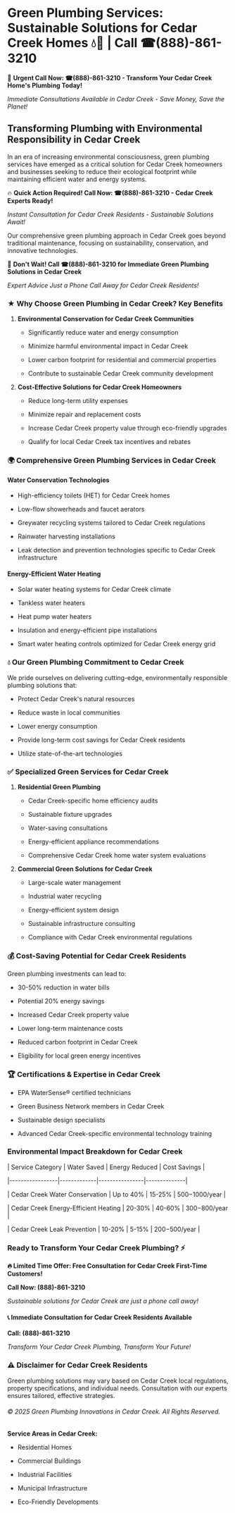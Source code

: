 # Green Plumbing Services: Sustainable Solutions for Cedar Creek Homes 💧🌿 | Call ☎(888)-861-3210

🚨 **Urgent Call Now: ☎(888)-861-3210 - Transform Your Cedar Creek Home's Plumbing Today!**
*Immediate Consultations Available in Cedar Creek - Save Money, Save the Planet!*

## Transforming Plumbing with Environmental Responsibility in Cedar Creek

In an era of increasing environmental consciousness, green plumbing services have emerged as a critical solution for Cedar Creek homeowners and businesses seeking to reduce their ecological footprint while maintaining efficient water and energy systems. 

🔥 **Quick Action Required! Call Now: ☎(888)-861-3210 - Cedar Creek Experts Ready!**
*Instant Consultation for Cedar Creek Residents - Sustainable Solutions Await!*

Our comprehensive green plumbing approach in Cedar Creek goes beyond traditional maintenance, focusing on sustainability, conservation, and innovative technologies.

🚨 **Don't Wait! Call ☎(888)-861-3210 for Immediate Green Plumbing Solutions in Cedar Creek**
*Expert Advice Just a Phone Call Away for Cedar Creek Residents!*

### ★ Why Choose Green Plumbing in Cedar Creek? Key Benefits

1. **Environmental Conservation for Cedar Creek Communities** 
   - Significantly reduce water and energy consumption
   - Minimize harmful environmental impact in Cedar Creek
   - Lower carbon footprint for residential and commercial properties
   - Contribute to sustainable Cedar Creek community development

2. **Cost-Effective Solutions for Cedar Creek Homeowners** 
   - Reduce long-term utility expenses
   - Minimize repair and replacement costs
   - Increase Cedar Creek property value through eco-friendly upgrades
   - Qualify for local Cedar Creek tax incentives and rebates

### 🌍 Comprehensive Green Plumbing Services in Cedar Creek

#### Water Conservation Technologies
- High-efficiency toilets (HET) for Cedar Creek homes
- Low-flow showerheads and faucet aerators
- Greywater recycling systems tailored to Cedar Creek regulations
- Rainwater harvesting installations
- Leak detection and prevention technologies specific to Cedar Creek infrastructure

#### Energy-Efficient Water Heating
- Solar water heating systems for Cedar Creek climate
- Tankless water heaters
- Heat pump water heaters
- Insulation and energy-efficient pipe installations
- Smart water heating controls optimized for Cedar Creek energy grid

### 💧 Our Green Plumbing Commitment to Cedar Creek

We pride ourselves on delivering cutting-edge, environmentally responsible plumbing solutions that:
- Protect Cedar Creek's natural resources
- Reduce waste in local communities
- Lower energy consumption
- Provide long-term cost savings for Cedar Creek residents
- Utilize state-of-the-art technologies

### ✅ Specialized Green Services for Cedar Creek

1. **Residential Green Plumbing**
   - Cedar Creek-specific home efficiency audits
   - Sustainable fixture upgrades
   - Water-saving consultations
   - Energy-efficient appliance recommendations
   - Comprehensive Cedar Creek home water system evaluations

2. **Commercial Green Solutions for Cedar Creek**
   - Large-scale water management
   - Industrial water recycling
   - Energy-efficient system design
   - Sustainable infrastructure consulting
   - Compliance with Cedar Creek environmental regulations

### 💰 Cost-Saving Potential for Cedar Creek Residents

Green plumbing investments can lead to:
- 30-50% reduction in water bills
- Potential 20% energy savings
- Increased Cedar Creek property value
- Lower long-term maintenance costs
- Reduced carbon footprint in Cedar Creek
- Eligibility for local green energy incentives

### 🏆 Certifications & Expertise in Cedar Creek

- EPA WaterSense® certified technicians
- Green Business Network members in Cedar Creek
- Sustainable design specialists
- Advanced Cedar Creek-specific environmental technology training

### Environmental Impact Breakdown for Cedar Creek

| Service Category | Water Saved | Energy Reduced | Cost Savings |
|-----------------|-------------|----------------|--------------|
| Cedar Creek Water Conservation | Up to 40% | 15-25% | $500-$1000/year |
| Cedar Creek Energy-Efficient Heating | 20-30% | 40-60% | $300-$800/year |
| Cedar Creek Leak Prevention | 10-20% | 5-15% | $200-$500/year |

### Ready to Transform Your Cedar Creek Plumbing? ⚡

**🔥 Limited Time Offer: Free Consultation for Cedar Creek First-Time Customers!**

**Call Now: (888)-861-3210**
*Sustainable solutions for Cedar Creek are just a phone call away!*

#### 📞 Immediate Consultation for Cedar Creek Residents Available

**Call: (888)-861-3210**
*Transform Your Cedar Creek Plumbing, Transform Your Future!*

### ⚠️ Disclaimer for Cedar Creek Residents

Green plumbing solutions may vary based on Cedar Creek local regulations, property specifications, and individual needs. Consultation with our experts ensures tailored, effective strategies.

###### © 2025 Green Plumbing Innovations in Cedar Creek. All Rights Reserved.

**Service Areas in Cedar Creek:** 
- Residential Homes
- Commercial Buildings
- Industrial Facilities
- Municipal Infrastructure
- Eco-Friendly Developments